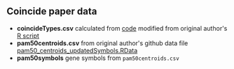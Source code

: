 ## Coincide paper data

- **coincideTypes.csv** calculated from [code]() modified from original author's [R script](https://github.com/kplaney/CoINcIDE/blob/master/Coincide_GenomeMedicine_dissertation_scripts/breastProcessAndGeneFeatures_script.R)
- **pam50centroids.csv** from original author's github data file [pam50_centroids_updatedSymbols.RData](https://github.com/kplaney/CoINcIDE/blob/master/Coincide_GenomeMedicine_dissertation_scripts/pam50_centroids_updatedSymbols.RData)
- **pam50symbols** gene symbols from `pam50centroids.csv`
